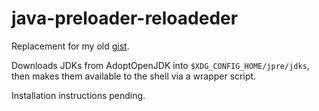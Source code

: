 java-preloader-reloadeder
=========================
Replacement for my old [gist](https://gist.github.com/octylFractal/d85e0b160d8be75dbca29910a2b34f34).

Downloads JDKs from AdoptOpenJDK into `$XDG_CONFIG_HOME/jpre/jdks`, then
makes them available to the shell via a wrapper script.

Installation instructions pending.
